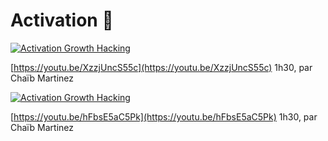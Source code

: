 # Activation 🎯

[![Activation Growth Hacking](https://img.youtube.com/vi/XzzjUncS55c/0.jpg)](https://youtu.be/XzzjUncS55c)

[https://youtu.be/XzzjUncS55c](https://youtu.be/XzzjUncS55c) 1h30, par Chaïb Martinez

[![Activation Growth Hacking](https://img.youtube.com/vi/hFbsE5aC5Pk/0.jpg)](https://youtu.be/hFbsE5aC5Pk)

[https://youtu.be/hFbsE5aC5Pk](https://youtu.be/hFbsE5aC5Pk) 1h30, par Chaïb Martinez

